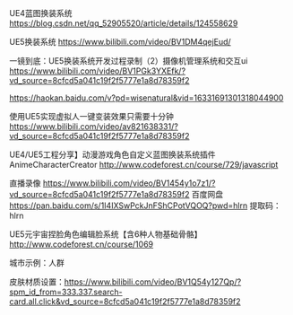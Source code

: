 UE4蓝图换装系统 https://blog.csdn.net/qq_52905520/article/details/124558629

UE5换装系统 https://www.bilibili.com/video/BV1DM4qejEud/

一镜到底：UE5换装系统开发过程录制（2）摄像机管理系统和交互ui https://www.bilibili.com/video/BV1PGk3YXEfk/?vd_source=8cfcd5a041c19f2f5777e1a8d78359f2

https://haokan.baidu.com/v?pd=wisenatural&vid=16331691301318044900

使用UE5实现虚拟人一键变装效果只需要十分钟 https://www.bilibili.com/video/av821638331/?vd_source=8cfcd5a041c19f2f5777e1a8d78359f2

UE4/UE5工程分享】动漫游戏角色自定义蓝图换装系统插件AnimeCharacterCreator http://www.codeforest.cn/course/729/javascript



直播录像 https://www.bilibili.com/video/BV1454y1o7z1/?vd_source=8cfcd5a041c19f2f5777e1a8d78359f2
百度网盘 https://pan.baidu.com/s/1I4IXSwPckJnFShCPotVQOQ?pwd=hlrn 提取码：hlrn


UE5元宇宙捏脸角色编辑脸系统【含6种人物基础骨骼】 http://www.codeforest.cn/course/1069


城市示例：人群

皮肤材质设置：https://www.bilibili.com/video/BV1Q54y127Qp/?spm_id_from=333.337.search-card.all.click&vd_source=8cfcd5a041c19f2f5777e1a8d78359f2
